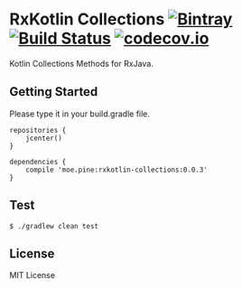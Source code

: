 # RxKotlin Collections [![Bintray](https://img.shields.io/bintray/v/pinemz/maven/rxkotlin-collections.svg)](https://bintray.com/pinemz/maven/rxkotlin-collections/view) [![Build Status](https://travis-ci.org/pine613/rxkotlin-collections.svg?branch=master)](https://travis-ci.org/pine613/rxkotlin-collections) [![codecov.io](https://codecov.io/github/pine613/rxkotlin-collections/coverage.svg?branch=master)](https://codecov.io/github/pine613/rxkotlin-collections?branch=master)
Kotlin Collections Methods for RxJava.

## Getting Started
Please type it in your build.gradle file.

```
repositories {
    jcenter()
}

dependencies {
    compile 'moe.pine:rxkotlin-collections:0.0.3'
}
```

## Test
```
$ ./gradlew clean test
```

## License
MIT License
